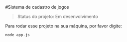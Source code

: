 #Sistema de cadastro de jogos 

>Status do projeto: Em desenvolvimento

Para rodar esse projeto na sua máquina, por favor digite:
 
```
node app.js
```
